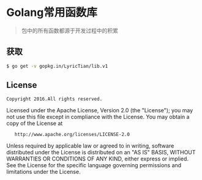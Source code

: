 # Golang常用函数库

> 包中的所有函数都源于开发过程中的积累

## 获取

``` bash
$ go get -v gopkg.in/LyricTian/lib.v1
```

## License

	Copyright 2016.All rights reserved.

   Licensed under the Apache License, Version 2.0 (the "License");
   you may not use this file except in compliance with the License.
   You may obtain a copy of the License at

       http://www.apache.org/licenses/LICENSE-2.0

   Unless required by applicable law or agreed to in writing, software
   distributed under the License is distributed on an "AS IS" BASIS,
   WITHOUT WARRANTIES OR CONDITIONS OF ANY KIND, either express or implied.
   See the License for the specific language governing permissions and
   limitations under the License.